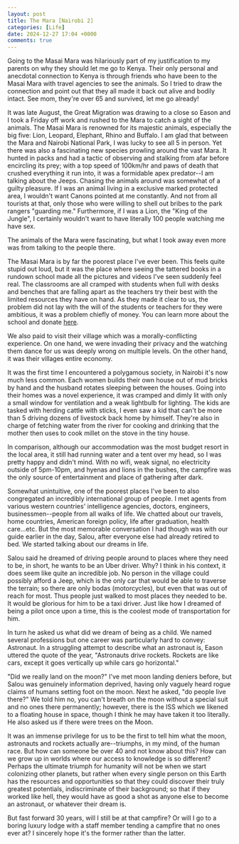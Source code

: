 ```yaml
---
layout: post
title: The Mara [Nairobi 2]
categories: [Life]
date: 2024-12-27 17:04 +0000
comments: true
---
```

Going to the Masai Mara was hilariously part of my justification to my parents on why they should let me go to Kenya. Their only personal and anecdotal connection to Kenya is through friends who have been to the Masai Mara with travel agencies to see the animals. So I tried to draw the connection and point out that they all made it back out alive and bodily intact. See mom, they're over 65 and survived, let me go already!

It was late August, the Great Migration was drawing to a close so Eason and I took a Friday off work and rushed to the Mara to catch a sight of the animals. The Masai Mara is renowned for its majestic animals, especially the big five: Lion, Leopard, Elephant, Rhino and Buffalo. I am glad that between the Mara and Nairobi National Park, I was lucky to see all 5 in person. Yet there was also a fascinating new species prowling around the vast Mara. It hunted in packs and had a tactic of observing and stalking from afar before encircling its prey; with a top speed of 100km/hr and paws of death that crushed everything it run into, it was a formidable apex predator--I am talking about the Jeeps. Chasing the animals around was somewhat of a guilty pleasure. If I was an animal living in a exclusive marked protected area, I wouldn't want Canons pointed at me constantly. And not from all tourists at that, only those who were willing to shell out bribes to the park rangers "guarding me." Furthermore, if I was a Lion, the "King of the Jungle", I certainly wouldn't want to have literally 100 people watching me have sex. 

The animals of the Mara were fascinating, but what I took away even more was from talking to the people there. 

The Masai Mara is by far the poorest place I've ever been. This feels quite stupid out loud, but it was the place where seeing the tattered books in a rundown school made all the pictures and videos I've seen suddenly feel real. The classrooms are all cramped with students when full with desks and benches that are falling apart as the teachers try their best with the limited resources they have on hand. As they made it clear to us, the problem did not lay with the will of the students or teachers for they were ambitious, it was a problem chiefly of money. You can learn more about the school and donate [here](https://friendsofkilayo.com/oloolaimutia-school). 

We also paid to visit their village which was a morally-conflicting experience. On one hand, we were invading their privacy and the watching them dance for us was deeply wrong on multiple levels. On the other hand, it was their villages entire economy. 

It was the first time I encountered a polygamous society, in Nairobi it's now much less common. Each women builds their own house out of mud bricks by hand and the husband rotates sleeping between the houses. Going into their homes was a novel experience, it was cramped and dimly lit with only a small window for ventilation and a weak lightbulb for lighting. The kids are tasked with herding cattle with sticks, I even saw a kid that can't be more than 5 driving dozens of livestock back home by himself. They're also in charge of fetching water from the river for cooking and drinking that the mother then uses to cook millet on the stove in the tiny house. 

In comparison, although our accommodation was the most budget resort in the local area, it still had running water and a tent over my head, so I was pretty happy and didn't mind. With no wifi, weak signal, no electricity outside of 5pm-10pm, and hyenas and lions in the bushes, the campfire was the only source of entertainment and place of gathering after dark. 

Somewhat unintuitive, one of the poorest places I've been to also congregated an incredibly international group of people. I met agents from various western countries' intelligence agencies, doctors, engineers, businessmen--people from all walks of life. We chatted about our travels, home countries, American foreign policy, life after graduation, health care...etc. But the most memorable conversation I had though was with our guide earlier in the day, Salou, after everyone else had already retired to bed. We started talking about our dreams in life. 

Salou said he dreamed of driving people around to places where they need to be, in short, he wants to be an Uber driver. Why? I think in his context, it does seem like quite an incredible job. No person in the village could possibly afford a Jeep, which is the only car that would be able to traverse the terrain; so there are only bodas (motorcycles), but even that was out of reach for most. Thus people just walked to most places they needed to be. It would be glorious for him to be a taxi driver. Just like how I dreamed of being a pilot once upon a time, this is the coolest mode of transportation for him.

In turn he asked us what did we dream of being as a child. We named several professions but one career was particularly hard to convey: Astronaut. In a struggling attempt to describe what an astronaut is, Eason uttered the quote of the year, "Astronauts drive rockets. Rockets are like cars, except it goes vertically up while cars go horizontal." 

"Did we really land on the moon?" I've met moon landing deniers before, but Salou was genuinely information deprived, having only vaguely heard rogue claims of humans setting foot on the moon. Next he asked, "do people live there?" We told him no, you can't breath on the moon without a special suit and no ones there permanently; however, there is the ISS which we likened to a floating house in space, though I think he may have taken it too literally. He also asked us if there were trees on the Moon.

It was an immense privilege for us to be the first to tell him what the moon, astronauts and rockets actually are--triumphs, in my mind, of the human race. But how can someone be over 40 and not know about this? How can we grow up in worlds where our access to knowledge is so different? Perhaps the ultimate triumph for humanity will not be when we start colonizing other planets, but rather when every single person on this Earth has the resources and opportunities so that they could discover their truly greatest potentials, indiscriminate of their background; so that if they worked like hell, they would have as good a shot as anyone else to become an astronaut, or whatever their dream is. 

But fast forward 30 years, will I still be at that campfire? Or will I go to a boring luxury lodge with a staff member tending a campfire that no ones ever at? I sincerely hope it's the former rather than the latter. 